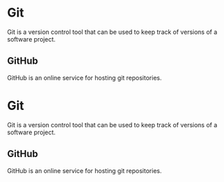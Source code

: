 # Git

Git is a version control tool that can be used to keep track of versions of a software project.

## GitHub

GitHub is an online service for hosting git repositories.
# Git



Git is a version control tool that can be used to keep track of versions of a software project.



## GitHub



GitHub is an online service for hosting git repositories.

